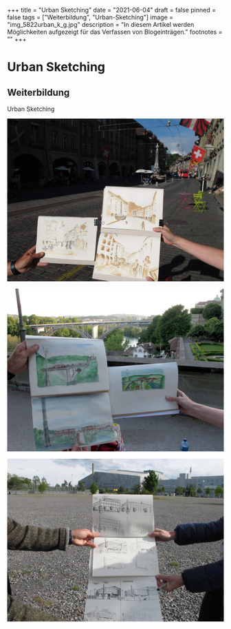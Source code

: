 +++
title = "Urban Sketching"
date = "2021-06-04"
draft = false
pinned = false
tags = ["Weiterbildung", "Urban-Sketching"]
image = "img_5822urban_k_g.jpg"
description = "In diesem Artikel werden Möglichkeiten aufgezeigt für das Verfassen von Blogeinträgen."
footnotes = ""
+++


# Urban Sketching 

## Weiterbildung



Urban Sketching

![Berner Altstadt (Fineliner und Kaffee)](img_5831_urban_k.jpg)

![Blick von der Münsterplattform in Richtung Kirchenfeldbrücke (Fineliner und Aquarellfarbe)](img_5834urban_skeching_k.jpg)

![PostFinance-Arena skizziert in unterschiedlicher Geschwindigkeit (10 Minuten bis zu 30 Sekunden)](img_5816urban_k.jpg)